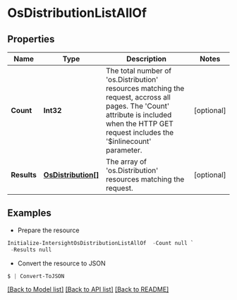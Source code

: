 # OsDistributionListAllOf
## Properties

Name | Type | Description | Notes
------------ | ------------- | ------------- | -------------
**Count** | **Int32** | The total number of &#39;os.Distribution&#39; resources matching the request, accross all pages. The &#39;Count&#39; attribute is included when the HTTP GET request includes the &#39;$inlinecount&#39; parameter. | [optional] 
**Results** | [**OsDistribution[]**](OsDistribution.md) | The array of &#39;os.Distribution&#39; resources matching the request. | [optional] 

## Examples

- Prepare the resource
```powershell
Initialize-IntersightOsDistributionListAllOf  -Count null `
 -Results null
```

- Convert the resource to JSON
```powershell
$ | Convert-ToJSON
```

[[Back to Model list]](../README.md#documentation-for-models) [[Back to API list]](../README.md#documentation-for-api-endpoints) [[Back to README]](../README.md)

